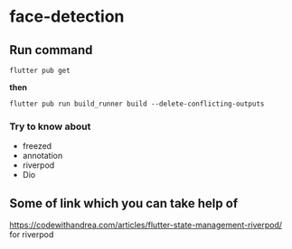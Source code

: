 # face-detection

 
## Run command
```
flutter pub get
```
**then**
```
flutter pub run build_runner build --delete-conflicting-outputs
```
### Try to know about 
- freezed
- annotation
- riverpod
- Dio

## Some of link which you can take help of
https://codewithandrea.com/articles/flutter-state-management-riverpod/  for riverpod
